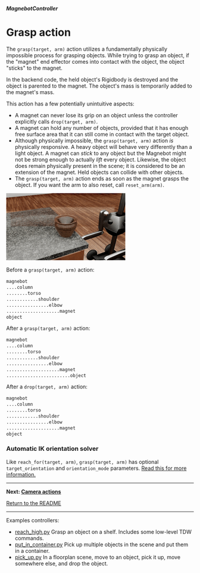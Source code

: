 ##### MagnebotController

# Grasp action

The `grasp(target, arm)` action utilizes a fundamentally physically impossible process for grasping objects. While trying to grasp an object, if the "magnet" end effector comes into contact with the object, the object "sticks" to the magnet. 

In the backend code, the held object's Rigidbody is destroyed and the object is parented to the magnet. The object's mass is temporarily added to the magnet's mass.

This action has a few potentially unintuitive aspects:

- A magnet can never lose its grip on an object unless the controller explicitly calls `drop(target, arm)`.
- A magnet can hold any number of objects, provided that it has enough free surface area that it can still come in contact with the target object.
- Although physically impossible, the `grasp(target, arm)` action *is* physically responsive. A heavy object will behave very differently than a light object. A magnet can *stick* to any object but the Magnebot might not be strong enough to actually *lift* every object. Likewise, the object does remain physically present in the scene; it is considered to be an extension of the magnet. Held objects can collide with other objects.
- The `grasp(target, arm)` action ends as soon as the magnet grasps the object. If you want the arm to also reset, call `reset_arm(arm)`.

![](../images/arm_articulation/grasp.gif)

Before a `grasp(target, arm)` action:

```
magnebot
....column
........torso
............shoulder
................elbow
....................magnet
object
```

After a `grasp(target, arm)` action:

```
magnebot
....column
........torso
............shoulder
................elbow
....................magnet
........................object
```

After a `drop(target, arm)` action:

```
magnebot
....column
........torso
............shoulder
................elbow
....................magnet
object
```

### Automatic IK orientation solver

Like `reach_for(target, arm)`, `grasp(target, arm)` has optional `target_orientation` and `orientation_mode` parameters. [Read this for more information.](arm_articulation.md)

***

**Next: [Camera actions](camera.md)**

[Return to the README](../../../README.md)

***

Examples controllers:

- [reach_high.py](https://github.com/alters-mit/magnebot/blob/main/controllers/examples/magnebot_controller/reach_high.py) Grasp an object on a shelf. Includes some low-level TDW commands.
- [put_in_container.py](https://github.com/alters-mit/magnebot/blob/main/controllers/examples/magnebot_controller/put_in_container.py) Pick up multiple objects in the scene and put them in a container.
- [pick_up.py](https://github.com/alters-mit/magnebot/blob/main/controllers/examples/magnebot_controller/put_in_container.py) In a floorplan scene, move to an object, pick it up, move somewhere else, and drop the object.